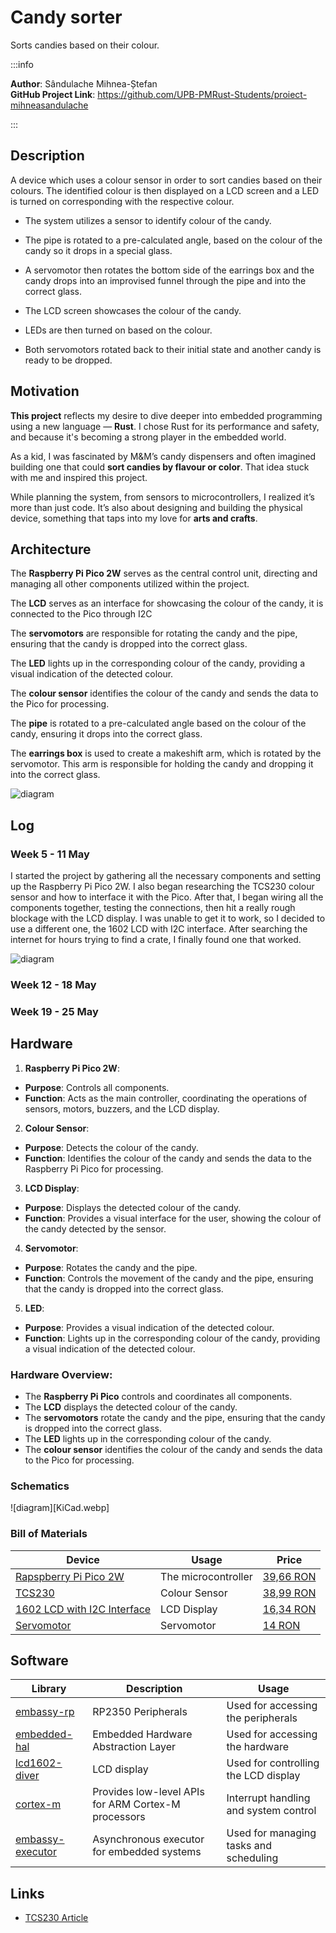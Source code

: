 # Candy sorter
Sorts candies based on their colour.

:::info 

**Author**: Sândulache Mihnea-Ștefan \
**GitHub Project Link**: https://github.com/UPB-PMRust-Students/proiect-mihneasandulache

:::

## Description

A device which uses a colour sensor in order to sort
candies based on their colours. The identified colour
is then displayed on a LCD screen and a LED is turned on
corresponding with the respective colour.


+ The system utilizes a sensor to identify colour of the candy.

+ The pipe is rotated to a pre-calculated angle, based on the colour of the candy so it drops in a special glass.

+ A servomotor then rotates the bottom side of the earrings box and the candy drops into an improvised funnel through the pipe and into the correct glass.

+ The LCD screen showcases the colour of the candy.

+ LEDs are then turned on based on the colour.

+ Both servomotors rotated back to their initial state and another candy is ready to be dropped.


## Motivation

**This project** reflects my desire to dive deeper into embedded programming using a new language — **Rust**. I chose Rust for its performance and safety, and because it's becoming a strong player in the embedded world.

As a kid, I was fascinated by M&M’s candy dispensers and often imagined building one that could **sort candies by flavour or color**. That idea stuck with me and inspired this project.

While planning the system, from sensors to microcontrollers,  I realized it’s more than just code. It’s also about designing and building the physical device, something that taps into my love for **arts and crafts**.

## Architecture 
The **Raspberry Pi Pico 2W** serves as the central control unit, directing and managing all other components utilized within the project.

The **LCD** serves as an interface for showcasing the colour of the candy, it is connected to the Pico through I2C

The **servomotors** are responsible for rotating the candy and the pipe, ensuring that the candy is dropped into the correct glass.

The **LED** lights up in the corresponding colour of the candy, providing a visual indication of the detected colour. 

The **colour sensor** identifies the colour of the candy and sends the data to the Pico for processing.

The **pipe** is rotated to a pre-calculated angle based on the colour of the candy, ensuring it drops into the correct glass.

The **earrings box** is used to create a makeshift arm, which is rotated by the servomotor. This arm is responsible for holding the candy and dropping it into the correct glass.

![diagram](components.webp)



## Log

<!-- write every week your progress here -->

### Week 5 - 11 May

I started the project by gathering all the necessary components and setting up the Raspberry Pi Pico 2W. I also began researching the TCS230 colour sensor and how to interface it with the Pico. After that, I began wiring all the components together, testing the connections, then hit a really rough blockage with the LCD display. I was unable to get it to work, so I decided to use a different one, the 1602 LCD with I2C interface. After searching the internet for hours trying to find a crate, I finally found one that worked.

![diagram](Real_wiring.webp)

### Week 12 - 18 May


### Week 19 - 25 May
 

## Hardware

1. **Raspberry Pi Pico 2W**:
- **Purpose**: Controls all components.
- **Function**: Acts as the main controller, coordinating the operations of sensors, motors, buzzers, and the LCD display.

2. **Colour Sensor**:
- **Purpose**: Detects the colour of the candy.
- **Function**: Identifies the colour of the candy and sends the data to the Raspberry Pi Pico for processing.

3. **LCD Display**:
- **Purpose**: Displays the detected colour of the candy.
- **Function**: Provides a visual interface for the user, showing the colour of the candy detected by the sensor.

4. **Servomotor**:
- **Purpose**: Rotates the candy and the pipe.
- **Function**: Controls the movement of the candy and the pipe, ensuring that the candy is dropped into the correct glass.

5. **LED**:
- **Purpose**: Provides a visual indication of the detected colour.
- **Function**: Lights up in the corresponding colour of the candy, providing a visual indication of the detected colour.

### Hardware Overview:
- The **Raspberry Pi Pico** controls and coordinates all components.
- The **LCD** displays the detected colour of the candy.
- The **servomotors** rotate the candy and the pipe, ensuring that the candy is dropped into the correct glass.
- The **LED** lights up in the corresponding colour of the candy.
- The **colour sensor** identifies the colour of the candy and sends the data to the Pico for processing.





### Schematics
![diagram][KiCad.webp]

### Bill of Materials

<!-- Fill out this table with all the hardware components that you might need.

The format is 
```
| [Device](link://to/device) | This is used ... | [price](link://to/store) |

```

-->

| Device | Usage | Price |
|--------|--------|-------|
| [Rapspberry Pi Pico 2W](https://datasheets.raspberrypi.com/picow/pico-2-w-datasheet.pdf) | The microcontroller | [39,66 RON](https://www.optimusdigital.ro/en/raspberry-pi-boards/13327-raspberry-pi-pico-2-w.html?search_query=raspberry+pi+pico+2&results=36) |
| [TCS230](https://www.alldatasheet.com/view.jsp?Searchword=Tcs230%20datasheet&gad_source=1&gbraid=0AAAAADcdDU8NxuHbP0cnjgnaxxW8mVMPq&gclid=Cj0KCQjw2ZfABhDBARIsAHFTxGz_agIuGAL-wwwaZPnvfzuuriu4R4DTv64Wi2Bz9ikCXMJKSeYdvh4aAvbREALw_wcB) | Colour Sensor| [38,99 RON](https://www.optimusdigital.ro/en/optical-sensors/111-tcs230-color-sensor-module.html) |
| [1602 LCD with I2C Interface](https://www.waveshare.com/datasheet/LCD_en_PDF/LCD1602.pdf) | LCD Display| [16,34 RON](https://www.optimusdigital.ro/en/lcds/2894-1602-lcd-with-i2c-interface-and-blue-backlight.html?search_query=1602+LCD+with+I2C+Interface+and+Blue+Backlight&results=2) |
| [Servomotor](https://datasheetspdf.com/datasheet/SG90.html) | Servomotor | [14 RON](https://www.optimusdigital.ro/ro/motoare-servomotoare/26-micro-servomotor-sg90.html?search_query=servomotor&results=119) |




## Software

| Library | Description | Usage |
|---------|-------------|-------|
| [embassy-rp](https://github.com/embassy-rs/embassy/tree/main/embassy-rp) | RP2350 Peripherals | Used for accessing the peripherals|
| [embedded-hal](https://crates.io/crates/embedded-hal) | Embedded Hardware Abstraction Layer | Used for accessing the hardware|
| [lcd1602-diver](https://crates.io/crates/lcd1602-diver) | LCD display | Used for controlling the LCD display|
| [cortex-m](https://github.com/rust-embedded/cortex-m) | Provides low-level APIs for ARM Cortex-M processors | Interrupt handling and system control|
| [embassy-executor](https://github.com/embassy-rs/embassy/tree/main/embassy-executor) | Asynchronous executor for embedded systems | Used for managing tasks and scheduling|

## Links

<!-- Add a few links that inspired you and that you think you will use for your project -->
- [TCS230 Article](https://randomnerdtutorials.com/arduino-color-sensor-tcs230-tcs3200/)
